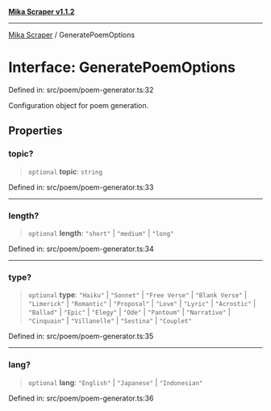 [**Mika Scraper v1.1.2**](../README.md)

***

[Mika Scraper](../README.md) / GeneratePoemOptions

# Interface: GeneratePoemOptions

Defined in: src/poem/poem-generator.ts:32

Configuration object for poem generation.

## Properties

### topic?

> `optional` **topic**: `string`

Defined in: src/poem/poem-generator.ts:33

***

### length?

> `optional` **length**: `"short"` \| `"medium"` \| `"long"`

Defined in: src/poem/poem-generator.ts:34

***

### type?

> `optional` **type**: `"Haiku"` \| `"Sonnet"` \| `"Free Verse"` \| `"Blank Verse"` \| `"Limerick"` \| `"Romantic"` \| `"Proposal"` \| `"Love"` \| `"Lyric"` \| `"Acrostic"` \| `"Ballad"` \| `"Epic"` \| `"Elegy"` \| `"Ode"` \| `"Pantoum"` \| `"Narrative"` \| `"Cinquain"` \| `"Villanelle"` \| `"Sestina"` \| `"Couplet"`

Defined in: src/poem/poem-generator.ts:35

***

### lang?

> `optional` **lang**: `"English"` \| `"Japanese"` \| `"Indonesian"`

Defined in: src/poem/poem-generator.ts:36
